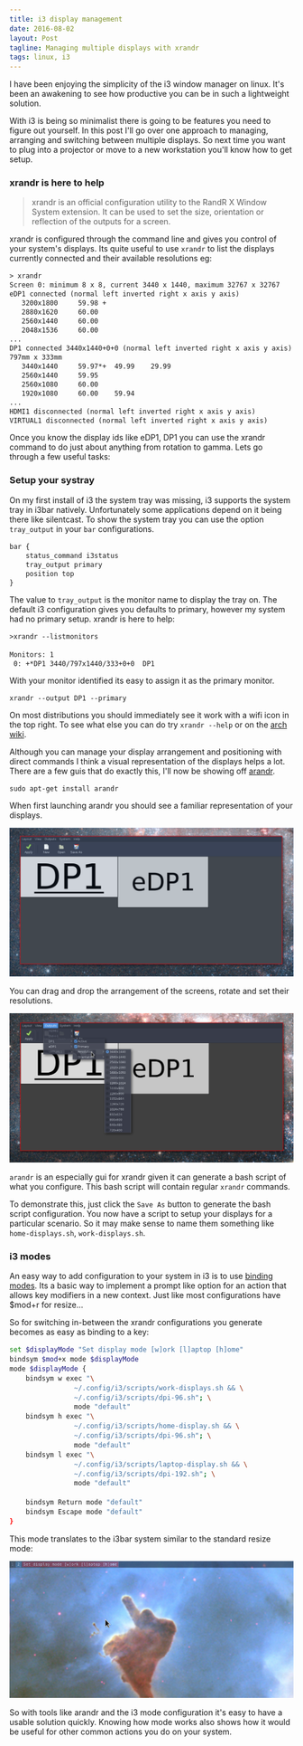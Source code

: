 ```yaml
---
title: i3 display management
date: 2016-08-02
layout: Post
tagline: Managing multiple displays with xrandr
tags: linux, i3
---
```


I have been enjoying the simplicity of the i3 window manager on linux. It's been an awakening to see how productive you can be in such a lightweight solution.

With i3 is being so minimalist there is going to be features you need to figure out yourself. In this post I'll go over one approach to managing, arranging and switching between multiple displays. So next time you want to plug into a projector or move to a new workstation you'll know how to get setup.

### xrandr is here to help

> xrandr is an official configuration utility to the RandR X Window System extension. It can be used to set the size, orientation or reflection of the outputs for a screen.

xrandr is configured through the command line and gives you control of your system's displays. Its quite useful to use `xrandr` to list the displays currently connected and their available resolutions eg:

```shell
> xrandr
Screen 0: minimum 8 x 8, current 3440 x 1440, maximum 32767 x 32767
eDP1 connected (normal left inverted right x axis y axis)
   3200x1800     59.98 +
   2880x1620     60.00
   2560x1440     60.00
   2048x1536     60.00
...
DP1 connected 3440x1440+0+0 (normal left inverted right x axis y axis) 797mm x 333mm
   3440x1440     59.97*+  49.99    29.99
   2560x1440     59.95
   2560x1080     60.00
   1920x1080     60.00    59.94
...
HDMI1 disconnected (normal left inverted right x axis y axis)
VIRTUAL1 disconnected (normal left inverted right x axis y axis)
```

Once you know the display ids like eDP1, DP1 you can use the xrandr command to do just about anything from rotation to gamma. Lets go through a few useful tasks:

### Setup your systray

On my first install of i3 the system tray was missing, i3 supports the system tray in i3bar natively. Unfortunately some applications depend on it being there like silentcast. To show the system tray you can use the option `tray_output` in your `bar` configurations.

```shell
bar {
    status_command i3status
    tray_output primary
    position top
}
```

The value to `tray_output` is the monitor name to display the tray on. The default i3 configuration gives you defaults to primary, however my system had no primary setup. xrandr is here to help:

```shell
>xrandr --listmonitors

Monitors: 1
 0: +*DP1 3440/797x1440/333+0+0  DP1
```

With your monitor identified its easy to assign it as the primary monitor.

```shell
xrandr --output DP1 --primary
```

On most distributions you should immediately see  it work with a wifi icon in the top right. To see what else you can do try `xrandr --help` or on the [arch wiki](https://wiki.archlinux.org/index.php/xrandr).

Although you can manage your display arrangement and positioning with direct commands I think a visual representation of the displays helps a lot. There are a few guis that do exactly this, I'll now be showing off [arandr](https://christian.amsuess.com/tools/arandr/).

```shell
sudo apt-get install arandr
```

When first launching arandr you should see a familiar representation of your displays.

![arandr](/assets/arandr.png)

You can drag and drop the arrangement of the screens, rotate and set their resolutions.

![arandr-outputs](/assets/arandr-outputs.png)

`arandr` is an especially gui for xrandr given it can generate a bash script of what you configure. This bash script will contain regular `xrandr` commands.

To demonstrate this, just click the `Save As` button to generate the bash script configuration. You now have a script to setup your displays for a particular scenario. So it may make sense to name them something like `home-displays.sh`, `work-displays.sh`.

### i3 modes

An easy way to add configuration to your system in i3 is to use [binding modes](https://i3wm.org/docs/userguide.html#binding_modes). Its a basic way to implement a prompt like option for an action that allows key modifiers in a new context. Just like most configurations have $mod+r for resize...

So for switching in-between the xrandr configurations you generate becomes as easy as binding to a key:

```bash
set $displayMode "Set display mode [w]ork [l]aptop [h]ome"
bindsym $mod+x mode $displayMode
mode $displayMode {
    bindsym w exec "\
                ~/.config/i3/scripts/work-displays.sh && \
                ~/.config/i3/scripts/dpi-96.sh"; \
                mode "default"
    bindsym h exec "\
                ~/.config/i3/scripts/home-display.sh && \
                ~/.config/i3/scripts/dpi-96.sh"; \
                mode "default"
    bindsym l exec "\
                ~/.config/i3/scripts/laptop-display.sh && \
                ~/.config/i3/scripts/dpi-192.sh"; \
                mode "default"

    bindsym Return mode "default"
    bindsym Escape mode "default"
}
```

This mode translates to the i3bar system similar to the standard resize mode:

![i3-display-mode](/assets/i3-display-mode.png)

So with tools like arandr and the i3 mode configuration it's easy to have a usable solution quickly. Knowing how mode works also shows how it would be useful for other common actions you do on your system.